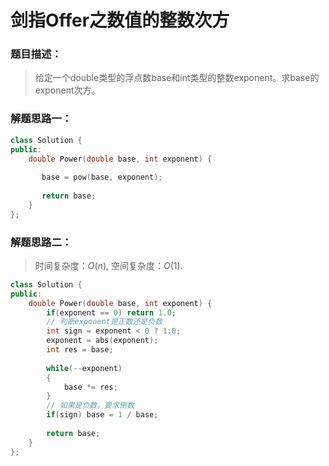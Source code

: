# 剑指Offer之数值的整数次方


### 题目描述：

> 给定一个double类型的浮点数base和int类型的整数exponent。求base的exponent次方。

<!--more-->

### 解题思路一：

```C++
class Solution {
public:
    double Power(double base, int exponent) {
        
       base = pow(base, exponent);
        
       return base;
    }
};
```

### 解题思路二：

> 时间复杂度：$O(n)$, 空间复杂度：$O(1)$.

```C++
class Solution {
public:
    double Power(double base, int exponent) {
        if(exponent == 0) return 1.0;
        // 判断exponent是正数还是负数
        int sign = exponent < 0 ? 1:0;
        exponent = abs(exponent);
        int res = base;
        
        while(--exponent)
        {
            base *= res;
        }
        // 如果是负数，要求倒数
        if(sign) base = 1 / base;
        
        return base;
    }
};
```


